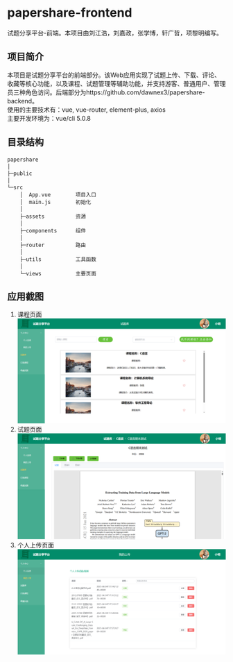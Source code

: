 # papershare-frontend
试题分享平台-前端。本项目由刘江浩，刘嘉政，张学博，轩广哲，项黎明编写。

## 项目简介
本项目是试题分享平台的前端部分。该Web应用实现了试题上传、下载、评论、收藏等核心功能，以及课程、试题管理等辅助功能，并支持游客、普通用户、管理员三种角色访问。后端部分为https://github.com/dawnex3/papershare-backend。  
使用的主要技术有：vue, vue-router, element-plus, axios  
主要开发环境为：vue/cli 5.0.8  

## 目录结构
```
papershare
│
├─public            
│
└─src
    │  App.vue        项目入口
    │  main.js        初始化
    │
    ├─assets          资源
    │
    ├─components      组件
    │
    ├─router          路由
    │
    ├─utils           工具函数
    │
    └─views           主要页面

```

## 应用截图
1. 课程页面
![课程页面](./screen_shot/courses.png "课程页面")
2. 试题页面
![试题页面](./screen_shot/paper.png "试题页面")
3. 个人上传页面
![个人上传页面](./screen_shot/upload.png "个人上传页面")
